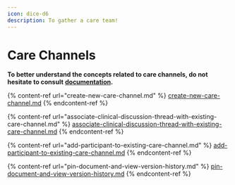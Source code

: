 ```yaml
---
icon: dice-d6
description: To gather a care team!
---
```


# Care Channels

**To better understand the concepts related to care channels, do not hesitate to consult** [**documentation**](https://support-en.braver.net/for-professionals/care-channels)**.**

{% content-ref url="create-new-care-channel.md" %}
[create-new-care-channel.md](create-new-care-channel.md)
{% endcontent-ref %}

{% content-ref url="associate-clinical-discussion-thread-with-existing-care-channel.md" %}
[associate-clinical-discussion-thread-with-existing-care-channel.md](associate-clinical-discussion-thread-with-existing-care-channel.md)
{% endcontent-ref %}

{% content-ref url="add-participant-to-existing-care-channel.md" %}
[add-participant-to-existing-care-channel.md](add-participant-to-existing-care-channel.md)
{% endcontent-ref %}

{% content-ref url="pin-document-and-view-version-history.md" %}
[pin-document-and-view-version-history.md](pin-document-and-view-version-history.md)
{% endcontent-ref %}
